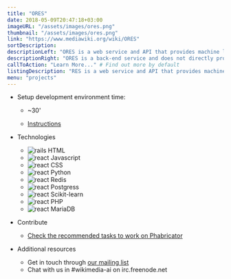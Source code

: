 ```yaml
---
title: "ORES"
date: 2018-05-09T20:47:18+03:00
imageURL: "/assets/images/ores.png"
thumbnail: "/assets/images/ores.png"
link: "https://www.mediawiki.org/wiki/ORES"
sortDescription:
descriptionLeft: "ORES is a web service and API that provides machine learning as a service for Wikimedia projects maintained by the Scoring Platform team. The system is designed to help automate critical wiki-work – for example, vandalism detection and removal. Currently, the two general types of scores that ORES generates are in the context of “edit quality” and “article quality.” "
descriptionRight: "ORES is a back-end service and does not directly provide a way to make use of the scores. If you'd like to use ORES scores, check our list of tools that use ORES scores. If ORES doesn't support your wiki yet, see our instructions for requesting support."
callToAction: "Learn More..." # Find out more by default
listingDescription: "RES is a web service and API that provides machine learning as a service for Wikimedia projects maintained by the Scoring Platform team. The system is designed to help automate critical wiki-work – for example, vandalism detection and removal."  # The description of the project for the project listing, if no description is provided the content of the sortDescription will be used
menu: "projects"
---
```


- Setup development environment time:

  - ~30'

  - [Instructions](https://github.com/wiki-ai/ores)

- Technologies

  - ![rails](/assets/images/html.png) HTML
  - ![react](/assets/images/javascript.png) Javascript
  - ![react](/assets/images/css.png) CSS
  - ![react](/assets/images/python-logo.png) Python
  - ![react](/assets/images/redis-logo.png) Redis
  - ![react](/assets/images/postgress.png) Postgress
  - ![react](/assets/images/scikit-learn.png) Scikit-learn
  - ![react](/assets/images/php.png) PHP
  - ![react](/assets/images/mariadb.png) MariaDB

- Contribute
  - [Check the recommended tasks to work on Phabricator](https://phabricator.wikimedia.org/tag/scoring-platform-team-backlog)

- Additional resources

  - Get in touch through [our mailing list](https://lists.wikimedia.org/mailman/listinfo/ai)
  - Chat with us in #wikimedia-ai on irc.freenode.net
